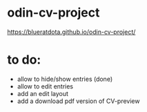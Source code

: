 # odin-cv-project  
https://blueratdota.github.io/odin-cv-project/  
# to do:  
- allow to hide/show entries (done)  
- allow to edit entries   
- add an edit layout  
- add a download pdf version of CV-preview  

